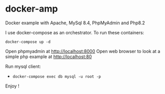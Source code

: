 # docker-amp

Docker example with Apache, MySql 8.4, PhpMyAdmin and Php8.2


I use docker-compose as an orchestrator. To run these containers:

```
docker-compose up -d
```

Open phpmyadmin at [http://localhost:8000](http://localhost:8000)
Open web browser to look at a simple php example at [http://localhost:80](http://localhost:80)

Run mysql client:

- `docker-compose exec db mysql -u root -p` 

Enjoy !
